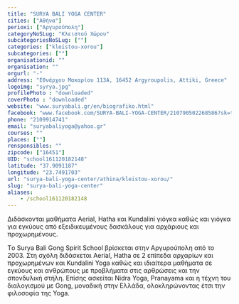 ```yaml
---
title: "SURYA BALI YOGA CENTER"
cities: ["Αθήνα"]
perioxi: ["Αργυρούπολη"]
categoryNoSLug: "Κλειστού Χώρου"
subcategoriesNoSLug: [""]
categories: ["kleistou-xorou"]
subcategories: [""]
organisationid: ""
organisation: ""
orgurl: "-"
address: "Εθνάρχου Μακαρίου 113Α, 16452 Argyroupolis, Attiki, Greece"
logoimg: "syrya.jpg"
profilePhoto : "downloaded"
coverPhoto : "downloaded"
website: "www.suryabali.gr/en/biografiko.html"
facebook: "www.facebook.com/SURYA-BALI-YOGA-CENTER/210790502268586?sk=timeline"
phone: "2109914741"
email: "suryabaliyoga@yahoo.gr"
courses: ""
places: [""]
rensponsibles: ""
zipcode: ["16451"]
UID: "school161120182148"
latitude: "37.9091187"
longitude: "23.7491703"
url: "surya-bali-yoga-center/athina/kleistou-xorou/"
slug: "surya-bali-yoga-center"
aliases:
    - /school161120182148
---
```



Διδάσκονται μαθήματα Aerial, Hatha και Kundalini γιόγκα καθώς και γιόγκα για εγκύους από εξειδικευμένους δασκάλους για αρχάριους και προχωρημένους.

Tο Surya Bali Gong Spirit School βρίσκεται στην Αργυρούπολη από το 2003. Στη σχόλη διδάσκεται Aerial, Hatha σε 2 επίπεδα αρχαρίων και προχωρημένων και Kundalini Yoga καθώς και ιδιαίτερα μαθήματα σε εγκύους και ανθρώπους με προβλήματα στις αρθρώσεις και την σπονδυλική στήλη. Επίσης ασκείται Nidra Yoga, Pranayama και η τέχνη του διαλογισμού με Gong, μοναδική στην Ελλάδα, ολοκληρώνοντας έτσι την φιλοσοφία της Yoga.